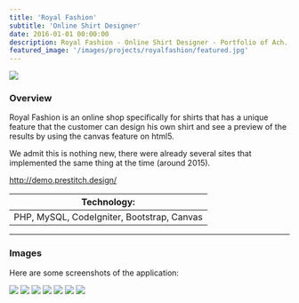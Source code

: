 ```yaml
---
title: 'Royal Fashion'
subtitle: 'Online Shirt Designer'
date: 2016-01-01 00:00:00
description: Royal Fashion - Online Shirt Designer - Portfolio of Ach. Chanifuddin Fanani
featured_image: '/images/projects/royalfashion/featured.jpg'
---
```


![](/images/projects/royalfashion/01.png)

### Overview

Royal Fashion is an online shop specifically for shirts that has a unique feature that the customer can design his own shirt and see a preview of the results by using the canvas feature on html5.

We admit this is nothing new, there were already several sites that implemented the same thing at the time (around 2015).

http://demo.prestitch.design/

| Technology: |
|-------------|
| PHP, MySQL, CodeIgniter, Bootstrap, Canvas |

---

### Images

Here are some screenshots of the application:

<div class="gallery" data-columns="3">
	<img src="/images/projects/royalfashion/02.png">
	<img src="/images/projects/royalfashion/03.png">
	<img src="/images/projects/royalfashion/04.png">
	<img src="/images/projects/royalfashion/05.png">
	<img src="/images/projects/royalfashion/07.png">
	<img src="/images/projects/royalfashion/08.png">
	<img src="/images/projects/royalfashion/09.png">
</div>
